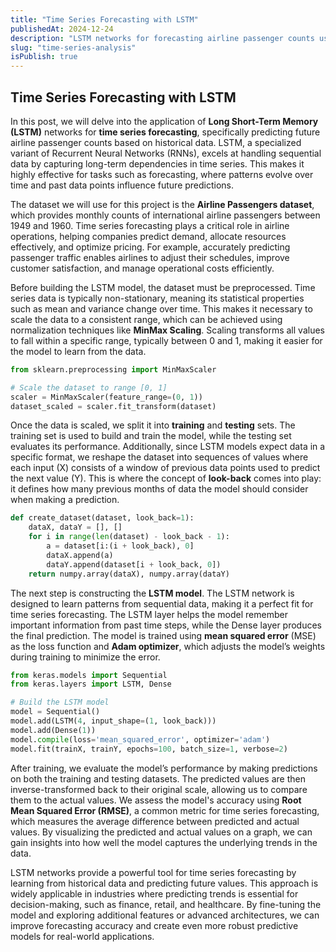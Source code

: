 ```yaml
---
title: "Time Series Forecasting with LSTM"
publishedAt: 2024-12-24
description: "LSTM networks for forecasting airline passenger counts using time series data."
slug: "time-series-analysis"
isPublish: true
---
```


## Time Series Forecasting with LSTM

In this post, we will delve into the application of **Long Short-Term Memory (LSTM)** networks for **time series forecasting**, specifically predicting future airline passenger counts based on historical data. LSTM, a specialized variant of Recurrent Neural Networks (RNNs), excels at handling sequential data by capturing long-term dependencies in time series. This makes it highly effective for tasks such as forecasting, where patterns evolve over time and past data points influence future predictions.

The dataset we will use for this project is the **Airline Passengers dataset**, which provides monthly counts of international airline passengers between 1949 and 1960. Time series forecasting plays a critical role in airline operations, helping companies predict demand, allocate resources effectively, and optimize pricing. For example, accurately predicting passenger traffic enables airlines to adjust their schedules, improve customer satisfaction, and manage operational costs efficiently.

Before building the LSTM model, the dataset must be preprocessed. Time series data is typically non-stationary, meaning its statistical properties such as mean and variance change over time. This makes it necessary to scale the data to a consistent range, which can be achieved using normalization techniques like **MinMax Scaling**. Scaling transforms all values to fall within a specific range, typically between 0 and 1, making it easier for the model to learn from the data.

```python
from sklearn.preprocessing import MinMaxScaler

# Scale the dataset to range [0, 1]
scaler = MinMaxScaler(feature_range=(0, 1))
dataset_scaled = scaler.fit_transform(dataset)
```

Once the data is scaled, we split it into **training** and **testing** sets. The training set is used to build and train the model, while the testing set evaluates its performance. Additionally, since LSTM models expect data in a specific format, we reshape the dataset into sequences of values where each input (X) consists of a window of previous data points used to predict the next value (Y). This is where the concept of **look-back** comes into play: it defines how many previous months of data the model should consider when making a prediction.

```python
def create_dataset(dataset, look_back=1):
    dataX, dataY = [], []
    for i in range(len(dataset) - look_back - 1):
        a = dataset[i:(i + look_back), 0]
        dataX.append(a)
        dataY.append(dataset[i + look_back, 0])
    return numpy.array(dataX), numpy.array(dataY)
```

The next step is constructing the **LSTM model**. The LSTM network is designed to learn patterns from sequential data, making it a perfect fit for time series forecasting. The LSTM layer helps the model remember important information from past time steps, while the Dense layer produces the final prediction. The model is trained using **mean squared error** (MSE) as the loss function and **Adam optimizer**, which adjusts the model’s weights during training to minimize the error.

```python
from keras.models import Sequential
from keras.layers import LSTM, Dense

# Build the LSTM model
model = Sequential()
model.add(LSTM(4, input_shape=(1, look_back)))
model.add(Dense(1))
model.compile(loss='mean_squared_error', optimizer='adam')
model.fit(trainX, trainY, epochs=100, batch_size=1, verbose=2)
```

After training, we evaluate the model’s performance by making predictions on both the training and testing datasets. The predicted values are then inverse-transformed back to their original scale, allowing us to compare them to the actual values. We assess the model's accuracy using **Root Mean Squared Error (RMSE)**, a common metric for time series forecasting, which measures the average difference between predicted and actual values. By visualizing the predicted and actual values on a graph, we can gain insights into how well the model captures the underlying trends in the data.

LSTM networks provide a powerful tool for time series forecasting by learning from historical data and predicting future values. This approach is widely applicable in industries where predicting trends is essential for decision-making, such as finance, retail, and healthcare. By fine-tuning the model and exploring additional features or advanced architectures, we can improve forecasting accuracy and create even more robust predictive models for real-world applications.
